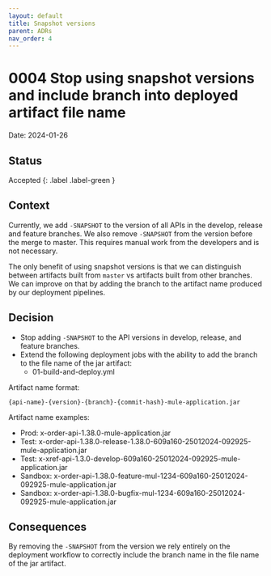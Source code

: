 ```yaml
---
layout: default
title: Snapshot versions
parent: ADRs
nav_order: 4
---
```

# 0004 Stop using snapshot versions and include branch into deployed artifact file name
Date: 2024-01-26

## Status
Accepted
{: .label .label-green }

## Context
Currently, we add `-SNAPSHOT` to the version of all APIs in the develop, release and feature branches. 
We also remove `-SNAPSHOT` from the version before the merge to master.
This requires manual work from the developers and is not necessary.

The only benefit of using snapshot versions is that we can distinguish between artifacts built from `master` vs artifacts built from other branches.
We can improve on that by adding the branch to the artifact name produced by our deployment pipelines.

## Decision
- Stop adding `-SNAPSHOT` to the API versions in develop, release, and feature branches.
- Extend the following deployment jobs with the ability to add the branch to the file name of the jar artifact:
    - 01-build-and-deploy.yml


Artifact name format:
```
{api-name}-{version}-{branch}-{commit-hash}-mule-application.jar
```

Artifact name examples:
- Prod: x-order-api-1.38.0-mule-application.jar
- Test: x-order-api-1.38.0-release-1.38.0-609a160-25012024-092925-mule-application.jar
- Test: x-xref-api-1.3.0-develop-609a160-25012024-092925-mule-application.jar
- Sandbox: x-order-api-1.38.0-feature-mul-1234-609a160-25012024-092925-mule-application.jar
- Sandbox: x-order-api-1.38.0-bugfix-mul-1234-609a160-25012024-092925-mule-application.jar

## Consequences
By removing the `-SNAPSHOT` from the version we rely entirely on the deployment workflow to correctly include the branch name in the file name of the jar artifact.